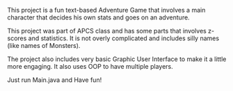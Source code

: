 This project is a fun text-based Adventure Game that 
involves a main character that decides his own stats and 
goes on an adventure.

This project was part of APCS class and has some
parts that involves z-scores and statistics. It is
not overly complicated and includes silly names (like names
of Monsters). 

The project also includes very basic Graphic User Interface
to make it a little more engaging. It also uses OOP to have multiple
players.

Just run Main.java and Have fun!
